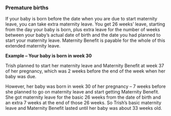 ###  **Premature births**

If your baby is born before the date when you are due to start maternity
leave, you can take extra maternity leave. You get 26 weeks’ leave, starting
from the day your baby is born, plus extra leave for the number of weeks
between your baby’s actual date of birth and the date you had planned to start
your maternity leave. Maternity Benefit is payable for the whole of this
extended maternity leave.

**Example – Your baby is born in week 30**

Trish planned to start her maternity leave and Maternity Benefit at week 37 of
her pregnancy, which was 2 weeks before the end of the week when her baby was
due.

However, her baby was born in week 30 of her pregnancy – 7 weeks before she
planned to go on maternity leave and start getting Maternity Benefit. She got
maternity leave for the basic 26 weeks from the date of birth and an extra 7
weeks at the end of those 26 weeks. So Trish’s basic maternity leave and
Maternity Benefit lasted until her baby was about 33 weeks old.

